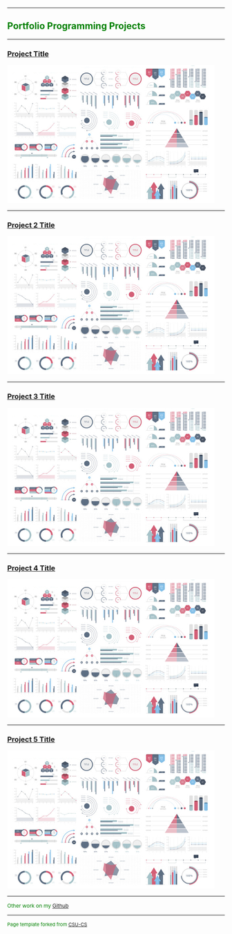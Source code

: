<div style="color:green">
  
---  
## Portfolio Programming Projects

---
### [Project Title ](project1)

![Project 1 Thumbnail Name](images/dummy_thumbnail.jpg)

---
### [Project 2 Title ](project2)

![Project 2 Thumbnail Name](images/dummy_thumbnail.jpg)

---
### [Project 3 Title ](project3)

![Project 3 Thumbnail Name](images/dummy_thumbnail.jpg)

---
### [Project 4 Title ](project4)

![Project 4 Thumbnail Name](images/dummy_thumbnail.jpg)

---
### [Project 5 Title ](project5)

![Project 5 Thumbnail Name](images/dummy_thumbnail.jpg)

---


<p style="font-size:12px">Other work on my <a href="https://github.com/ckyleflynndev">Github</a></p>

---



<p style="font-size:11px">Page template forked from <a href="https://github.com/csu-cs/csci-portfolio">CSU-CS</a></p>
<!-- Remove above link if you don't want to attributive -->
  
</div>
